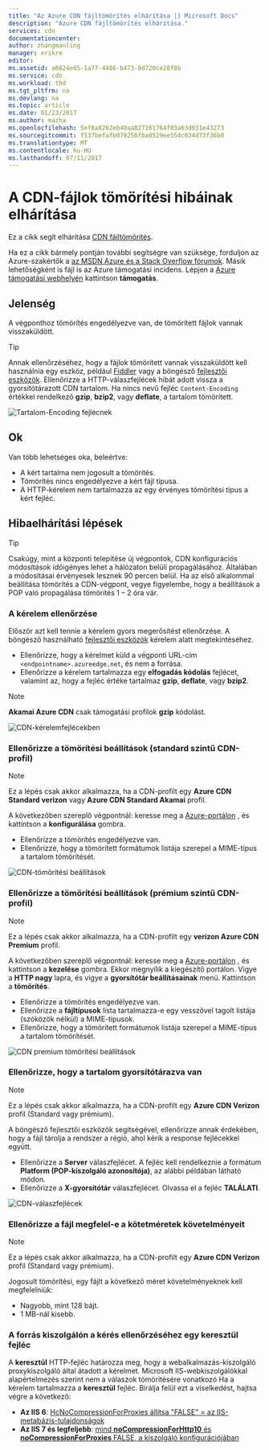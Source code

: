 ```yaml
---
title: "Az Azure CDN fájltömörítés elhárítása |} Microsoft Docs"
description: "Azure CDN fájltömörítés elhárítása."
services: cdn
documentationcenter: 
author: zhangmanling
manager: erikre
editor: 
ms.assetid: a6624e65-1a77-4486-b473-8d720ce28f8b
ms.service: cdn
ms.workload: tbd
ms.tgt_pltfrm: na
ms.devlang: na
ms.topic: article
ms.date: 01/23/2017
ms.author: mazha
ms.openlocfilehash: 5ef8a8262eb40aa827161764f03a63d031e43273
ms.sourcegitcommit: f537befafb079256fba0529ee554c034d73f36b0
ms.translationtype: MT
ms.contentlocale: hu-HU
ms.lasthandoff: 07/11/2017
---
```

# <a name="troubleshooting-cdn-file-compression"></a>A CDN-fájlok tömörítési hibáinak elhárítása
Ez a cikk segít elhárítása [CDN fájltömörítés](cdn-improve-performance.md).

Ha ez a cikk bármely pontján további segítségre van szüksége, forduljon az Azure-szakértők a [az MSDN Azure és a Stack Overflow fórumok](https://azure.microsoft.com/support/forums/). Másik lehetőségként is fájl is az Azure támogatási incidens. Lépjen a [Azure támogatási webhelyén](https://azure.microsoft.com/support/options/) kattintson **támogatás**.

## <a name="symptom"></a>Jelenség
A végponthoz tömörítés engedélyezve van, de tömörített fájlok vannak visszaküldött.

> [!TIP]
> Annak ellenőrzéséhez, hogy a fájlok tömörített vannak visszaküldött kell használnia egy eszköz, például [Fiddler](http://www.telerik.com/fiddler) vagy a böngésző [fejlesztői eszközök](https://developer.microsoft.com/microsoft-edge/platform/documentation/f12-devtools-guide/).  Ellenőrizze a HTTP-válaszfejlécek hibát adott vissza a gyorsítótárazott CDN tartalom.  Ha nincs nevű fejléc `Content-Encoding` értékkel rendelkező **gzip**, **bzip2**, vagy **deflate**, a tartalom tömörített.
> 
> ![Tartalom-Encoding fejlécnek](./media/cdn-troubleshoot-compression/cdn-content-header.png)
> 
> 

## <a name="cause"></a>Ok
Van több lehetséges oka, beleértve:

* A kért tartalma nem jogosult a tömörítés.
* Tömörítés nincs engedélyezve a kért fájl típusa.
* A HTTP-kérelem nem tartalmazza az egy érvényes tömörítési típus a kért fejléc.

## <a name="troubleshooting-steps"></a>Hibaelhárítási lépések
> [!TIP]
> Csakúgy, mint a központi telepítése új végpontok, CDN konfigurációs módosítások időigényes lehet a hálózaton belüli propagálásához.  Általában a módosításai érvényesek lesznek 90 percen belül.  Ha az első alkalommal beállítása tömörítés a CDN-végpont, vegye figyelembe, hogy a beállítások a POP való propagálása tömörítés 1 – 2 óra vár. 
> 
> 

### <a name="verify-the-request"></a>A kérelem ellenőrzése
Először azt kell tennie a kérelem gyors megerősítést ellenőrzése.  A böngésző használható [fejlesztői eszközök](https://developer.microsoft.com/microsoft-edge/platform/documentation/f12-devtools-guide/) kérelem alatt megtekintéséhez.

* Ellenőrizze, hogy a kérelmet küld a végponti URL-cím `<endpointname>.azureedge.net`, és nem a forrása.
* Ellenőrizze a kérelem tartalmazza egy **elfogadás kódolás** fejlécet, valamint az, hogy a fejléc értéke tartalmaz **gzip**, **deflate**, vagy **bzip2**.

> [!NOTE]
> **Akamai Azure CDN** csak támogatási profilok **gzip** kódolást.
> 
> 

![CDN-kérelemfejlécekben](./media/cdn-troubleshoot-compression/cdn-request-headers.png)

### <a name="verify-compression-settings-standard-cdn-profile"></a>Ellenőrizze a tömörítési beállítások (standard szintű CDN-profil)
> [!NOTE]
> Ez a lépés csak akkor alkalmazza, ha a CDN-profilt egy **Azure CDN Standard verizon** vagy **Azure CDN Standard Akamai** profil. 
> 
> 

A következőben szereplő végpontnál: keresse meg a [Azure-portálon](https://portal.azure.com) , és kattintson a **konfigurálása** gombra.

* Ellenőrizze a tömörítés engedélyezve van.
* Ellenőrizze, hogy a tömörített formátumok listája szerepel a MIME-típus a tartalom tömörítését.

![CDN-tömörítési beállítások](./media/cdn-troubleshoot-compression/cdn-compression-settings.png)

### <a name="verify-compression-settings-premium-cdn-profile"></a>Ellenőrizze a tömörítési beállítások (prémium szintű CDN-profil)
> [!NOTE]
> Ez a lépés csak akkor alkalmazza, ha a CDN-profilt egy **verizon Azure CDN Premium** profil.
> 
> 

A következőben szereplő végpontnál: keresse meg a [Azure-portálon](https://portal.azure.com) , és kattintson a **kezelése** gombra.  Ekkor megnyílik a kiegészítő portálon.  Vigye a **HTTP nagy** lapra, és vigye a **gyorsítótár beállításainak** menü.  Kattintson a **tömörítés**. 

* Ellenőrizze a tömörítés engedélyezve van.
* Ellenőrizze a **fájltípusok** lista tartalmazza-e egy vesszővel tagolt listája (szóközök nélkül) a MIME-típusok.
* Ellenőrizze, hogy a tömörített formátumok listája szerepel a MIME-típus a tartalom tömörítését.

![CDN premium tömörítési beállítások](./media/cdn-troubleshoot-compression/cdn-compression-settings-premium.png)

### <a name="verify-the-content-is-cached"></a>Ellenőrizze, hogy a tartalom gyorsítótárazva van
> [!NOTE]
> Ez a lépés csak akkor alkalmazza, ha a CDN-profilt egy **Azure CDN Verizon** profil (Standard vagy prémium).
> 
> 

A böngésző fejlesztői eszközök segítségével, ellenőrizze annak érdekében, hogy a fájl tárolja a rendszer a régió, ahol kérik a response fejlécekkel együtt.

* Ellenőrizze a **Server** válaszfejlécet.  A fejléc kell rendelkeznie a formátum **Platform (POP-kiszolgáló azonosítója)**, az alábbi példában látható módon.
* Ellenőrizze a **X-gyorsítótár** válaszfejlécet.  Olvassa el a fejléc **TALÁLATI**.  

![CDN-válaszfejlécek](./media/cdn-troubleshoot-compression/cdn-response-headers.png)

### <a name="verify-the-file-meets-the-size-requirements"></a>Ellenőrizze a fájl megfelel-e a kötetméretek követelményeit
> [!NOTE]
> Ez a lépés csak akkor alkalmazza, ha a CDN-profilt egy **Azure CDN Verizon** profil (Standard vagy prémium).
> 
> 

Jogosult tömörítési, egy fájlt a következő méret követelményeknek kell megfelelniük:

* Nagyobb, mint 128 bájt.
* 1 MB-nál kisebb.

### <a name="check-the-request-at-the-origin-server-for-a-via-header"></a>A forrás kiszolgálón a kérés ellenőrzéséhez egy **keresztül** fejléc
A **keresztül** HTTP-fejléc határozza meg, hogy a webalkalmazás-kiszolgáló proxykiszolgáló által átadott a kérelmet.  Microsoft IIS-webkiszolgálókkal alapértelmezés szerint nem a válaszok tömörítésére vonatkozó Ha a kérelem tartalmazza a **keresztül** fejléc.  Bírálja felül ezt a viselkedést, hajtsa végre a következő:

* **Az IIS 6**: [HcNoCompressionForProxies állítsa "FALSE" = az IIS-metabázis-tulajdonságok](https://msdn.microsoft.com/library/ms525390.aspx)
* **Az IIS 7 és legfeljebb**: [mind **noCompressionForHttp10** és **noCompressionForProxies** FALSE, a kiszolgáló konfigurációjában](http://www.iis.net/configreference/system.webserver/httpcompression)


